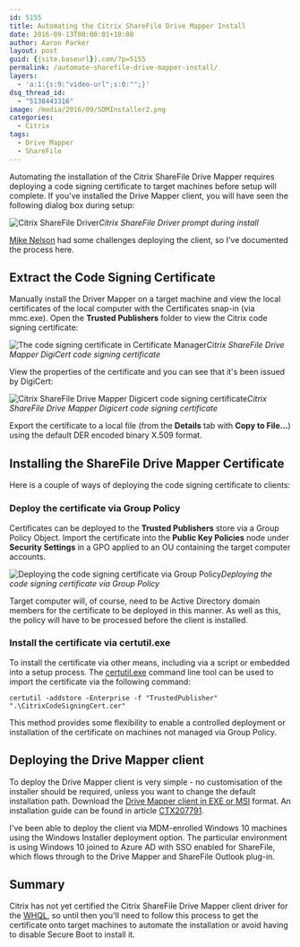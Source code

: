 ```yaml
---
id: 5155
title: Automating the Citrix ShareFile Drive Mapper Install
date: 2016-09-13T00:00:01+10:00
author: Aaron Parker
layout: post
guid: {{site.baseurl}}.com/?p=5155
permalink: /automate-sharefile-drive-mapper-install/
layers:
  - 'a:1:{s:9:"video-url";s:0:"";}'
dsq_thread_id:
  - "5138443316"
image: /media/2016/09/SDMInstaller2.png
categories:
  - Citrix
tags:
  - Drive Mapper
  - ShareFile
---
```

Automating the installation of the Citrix ShareFile Drive Mapper requires deploying a code signing certificate to target machines before setup will complete. If you've installed the Drive Mapper client, you will have seen the following dialog box during setup:

![Citrix ShareFile Driver]({{site.baseurl}}/media/2016/05/ShareFileDriver.png)*Citrix ShareFile Driver prompt during install*

[Mike Nelson](https://twitter.com/nelmedia) had some challenges deploying the client, so I've documented the process here.

## Extract the Code Signing Certificate

Manually install the Driver Mapper on a target machine and view the local certificates of the local computer with the Certificates snap-in (via mmc.exe). Open the **Trusted Publishers** folder to view the Citrix code signing certificate:

![The code signing certificate in Certificate Manager]({{site.baseurl}}/media/2016/09/Capture.png)*Citrix ShareFile Drive Mapper DigiCert code signing certificate*

View the properties of the certificate and you can see that it's been issued by DigiCert:

![Citrix ShareFile Drive Mapper Digicert code signing certificate]({{site.baseurl}}/media/2016/09/CitrixCodeCertificateProperties.png)*Citrix ShareFile Drive Mapper Digicert code signing certificate*

Export the certificate to a local file (from the **Details** tab with **Copy to File...**) using the default DER encoded binary X.509 format.

## Installing the ShareFile Drive Mapper Certificate

Here is a couple of ways of deploying the code signing certificate to clients:

### Deploy the certificate via Group Policy

Certificates can be deployed to the **Trusted Publishers** store via a Group Policy Object. Import the certificate into the **Public Key Policies** node under **Security Settings** in a GPO applied to an OU containing the target computer accounts.

![Deploying the code signing certificate via Group Policy]({{site.baseurl}}/media/2016/09/DeployCertViaGroupPolicy.png)*Deploying the code signing certificate via Group Policy*

Target computer will, of course, need to be Active Directory domain members for the certificate to be deployed in this manner. As well as this, the policy will have to be processed before the client is installed.

### Install the certificate via certutil.exe

To install the certificate via other means, including via a script or embedded into a setup process. The [certutil.exe](https://technet.microsoft.com/en-us/library/cc732443(v=ws.11).aspx) command line tool can be used to import the certificate via the following command:

```
certutil -addstore -Enterprise -f "TrustedPublisher" ".\CitrixCodeSigningCert.cer"
```

This method provides some flexibility to enable a controlled deployment or installation of the certificate on machines not managed via Group Policy.

## Deploying the Drive Mapper client

To deploy the Drive Mapper client is very simple - no customisation of the installer should be required, unless you want to change the default installation path. Download the [Drive Mapper client in EXE or MSI](https://www.citrix.com/downloads/sharefile/clients-and-plug-ins/sharefile-drive-mapper.html) format. An installation guide can be found in article [CTX207791](http://support.citrix.com/article/CTX207791).

I've been able to deploy the client via MDM-enrolled Windows 10 machines using the Windows Installer deployment option. The particular environment is using Windows 10 joined to Azure AD with SSO enabled for ShareFile, which flows through to the Drive Mapper and ShareFile Outlook plug-in.

## Summary

Citrix has not yet certified the Citrix ShareFile Drive Mapper client driver for the [WHQL](https://msdn.microsoft.com/en-us/windows/hardware/gg463010.aspx), so until then you'll need to follow this process to get the certificate onto target machines to automate the installation or avoid having to disable Secure Boot to install it.
